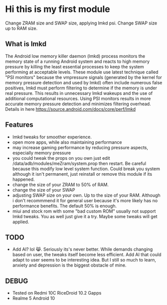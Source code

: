 # Hi this is my first module
Change ZRAM size and SWAP size, applying lmkd psi. Change SWAP size up to RAM size.

## What is lmkd
The Android low memory killer daemon (lmkd) process monitors the memory state of a running Android system and reacts to high memory pressure by killing the least essential processes to keep the system performing at acceptable levels. These module use latest technique called "PSI monitors" because the vmpressure signals (generated by the kernel for memory pressure detection and used by lmkd) often include numerous false positives, lmkd must perform filtering to determine if the memory is under real pressure. This results in unnecessary lmkd wakeups and the use of additional computational resources. Using PSI monitors results in more accurate memory pressure detection and minimizes filtering overhead.
Details in here https://source.android.com/docs/core/perf/lmkd 

## Features
  - lmkd tweaks for smoother experience.
  - open more apps, while also maintaining performance
  - may increase gaming performance by reducing pressure aspects, especially memory pressure
  - you could tweak the props on you own just edit /data/adb/modules/meZram/system.prop then restart. Be careful because this modify low level system function. Could break you system although it isn't permanent, just reinstall or remove this module if its happened.
  - change the size of your ZRAM to 50% of RAM.
  - change the size of your SWAP
  - adjusting SWAP size on your own. Up to the size of your RAM. Although i don't recommmend it for general user because it's more likely has no performance benefits. The default 50% is enough.
  - miui and stock rom with some "bad custom ROM" usually not support lmkd tweaks. You as well just give it a try. Maybe some tweaks will get applied.

## TODO
- Add AI? lol 😹. Seriously its's never better. While demands changing based on user, the tweaks itself become less efficient. Add AI that could adapt to user seems to be interesting idea. But I still so much to learn, anxiety and depression is the biggest obstacle of mine.

## DEBUG
- Tested on Redmi 10C RiceDroid 10.2 Gapps
- Realme 5 Android 10

